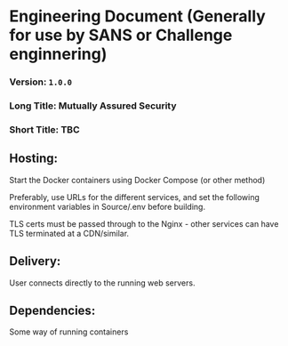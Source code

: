 # Engineering Document (Generally for use by SANS or Challenge enginnering)


### Version: `1.0.0`
### Long Title: Mutually Assured Security
### Short Title: TBC

## Hosting:

Start the Docker containers using Docker Compose (or other method)

Preferably, use URLs for the different services, and set the following environment variables in Source/.env before building.

TLS certs must be passed through to the Nginx - other services can have TLS terminated at a CDN/similar.

## Delivery:

User connects directly to the running web servers.

## Dependencies: 

Some way of running containers
